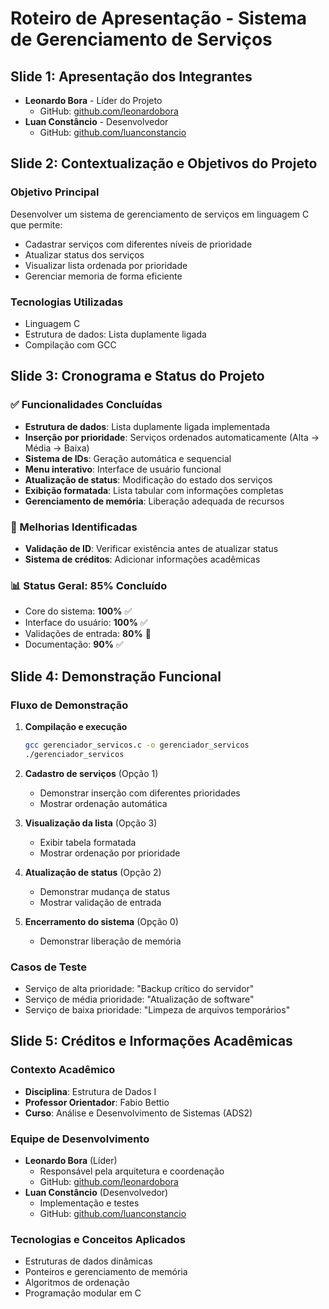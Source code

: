 # Roteiro de Apresentação - Sistema de Gerenciamento de Serviços

## Slide 1: Apresentação dos Integrantes
- **Leonardo Bora** - Líder do Projeto
  - GitHub: [github.com/leonardobora](https://github.com/leonardobora)
- **Luan Constâncio** - Desenvolvedor
  - GitHub: [github.com/luanconstancio](https://github.com/luanconstancio)

## Slide 2: Contextualização e Objetivos do Projeto
### Objetivo Principal
Desenvolver um sistema de gerenciamento de serviços em linguagem C que permite:
- Cadastrar serviços com diferentes níveis de prioridade
- Atualizar status dos serviços
- Visualizar lista ordenada por prioridade
- Gerenciar memoria de forma eficiente

### Tecnologias Utilizadas
- Linguagem C
- Estrutura de dados: Lista duplamente ligada
- Compilação com GCC

## Slide 3: Cronograma e Status do Projeto

### ✅ Funcionalidades Concluídas
- **Estrutura de dados**: Lista duplamente ligada implementada
- **Inserção por prioridade**: Serviços ordenados automaticamente (Alta → Média → Baixa)
- **Sistema de IDs**: Geração automática e sequencial
- **Menu interativo**: Interface de usuário funcional
- **Atualização de status**: Modificação do estado dos serviços
- **Exibição formatada**: Lista tabular com informações completas
- **Gerenciamento de memória**: Liberação adequada de recursos

### 🔄 Melhorias Identificadas
- **Validação de ID**: Verificar existência antes de atualizar status
- **Sistema de créditos**: Adicionar informações acadêmicas

### 📊 Status Geral: **85% Concluído**
- Core do sistema: **100%** ✅
- Interface do usuário: **100%** ✅
- Validações de entrada: **80%** 🔄
- Documentação: **90%** ✅

## Slide 4: Demonstração Funcional

### Fluxo de Demonstração
1. **Compilação e execução**
   ```bash
   gcc gerenciador_servicos.c -o gerenciador_servicos
   ./gerenciador_servicos
   ```

2. **Cadastro de serviços** (Opção 1)
   - Demonstrar inserção com diferentes prioridades
   - Mostrar ordenação automática

3. **Visualização da lista** (Opção 3)
   - Exibir tabela formatada
   - Mostrar ordenação por prioridade

4. **Atualização de status** (Opção 2)
   - Demonstrar mudança de status
   - Mostrar validação de entrada

5. **Encerramento do sistema** (Opção 0)
   - Demonstrar liberação de memória

### Casos de Teste
- Serviço de alta prioridade: "Backup crítico do servidor"
- Serviço de média prioridade: "Atualização de software"
- Serviço de baixa prioridade: "Limpeza de arquivos temporários"

## Slide 5: Créditos e Informações Acadêmicas

### Contexto Acadêmico
- **Disciplina**: Estrutura de Dados I
- **Professor Orientador**: Fabio Bettio
- **Curso**: Análise e Desenvolvimento de Sistemas (ADS2)

### Equipe de Desenvolvimento
- **Leonardo Bora** (Líder)
  - Responsável pela arquitetura e coordenação
  - GitHub: [github.com/leonardobora](https://github.com/leonardobora)
- **Luan Constâncio** (Desenvolvedor)
  - Implementação e testes
  - GitHub: [github.com/luanconstancio](https://github.com/luanconstancio)

### Tecnologias e Conceitos Aplicados
- Estruturas de dados dinâmicas
- Ponteiros e gerenciamento de memória
- Algoritmos de ordenação
- Programação modular em C